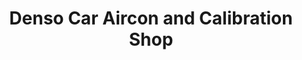 ---
title: "Denso Car Aircon and Calibration Shop"
url: /cabanatuan-city/denso-car-aircon-and-calibration-shop/
shop: Autowerkstatt
---